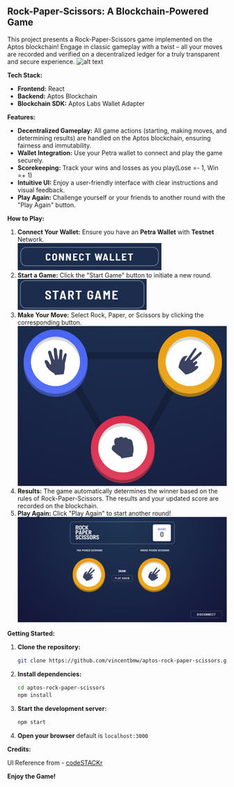 ## Rock-Paper-Scissors: A Blockchain-Powered Game 

This project presents a Rock-Paper-Scissors game implemented on the Aptos blockchain!  Engage in classic gameplay with a twist – all your moves are recorded and verified on a decentralized ledger for a truly transparent and secure experience.
![alt text]([src\assetsReadme\home.png](https://github.com/vincentbmw/aptos-rock-paper-scissors/blob/branch3/src/assetsReadme/choose.png)) 

**Tech Stack:**

* **Frontend:** React
* **Backend:** Aptos Blockchain
* **Blockchain SDK:** Aptos Labs Wallet Adapter

**Features:**

* **Decentralized Gameplay:** All game actions (starting, making moves, and determining results) are handled on the Aptos blockchain, ensuring fairness and immutability.
* **Wallet Integration:** Use your Petra wallet to connect and play the game securely.
* **Scorekeeping:**  Track your wins and losses as you play(Lose =- 1, Win =+ 1)
* **Intuitive UI:**  Enjoy a user-friendly interface with clear instructions and visual feedback.
* **Play Again:**  Challenge yourself or your friends to another round with the "Play Again" button.

**How to Play:**

1. **Connect Your Wallet:** Ensure you have an <b>Petra Wallet</b> with <b>Testnet</b> Network.<br />
![plot](src\assetsReadme\connectWallet.png)  
2. **Start a Game:** Click the "Start Game" button to initiate a new round.<br />
![plot](src\assetsReadme\startGame.png) 
3. **Make Your Move:**  Select Rock, Paper, or Scissors by clicking the corresponding button.
![plot](src\assetsReadme\choose.png) 
4. **Results:**  The game automatically determines the winner based on the rules of Rock-Paper-Scissors. The results and your updated score are recorded on the blockchain.
5. **Play Again:**  Click "Play Again" to start another round!
![plot](src\assetsReadme\final.png) 

**Getting Started:**

1. **Clone the repository:**
   ```bash
   git clone https://github.com/vincentbmw/aptos-rock-paper-scissors.git
   ```

2. **Install dependencies:**
   ```bash
   cd aptos-rock-paper-scissors 
   npm install
   ```

3. **Start the development server:**
   ```bash
   npm start
   ```

4. **Open your browser**  default is ```localhost:3000```

**Credits:**

UI Reference from - [codeSTACKr](https://youtube.com/codestackr)

**Enjoy the Game!** 
